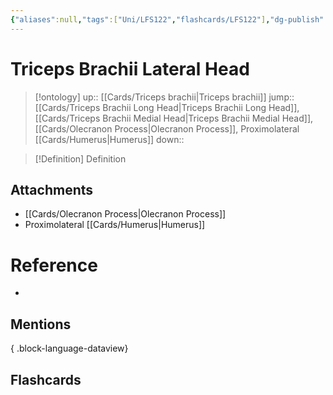 ```yaml
---
{"aliases":null,"tags":["Uni/LFS122","flashcards/LFS122"],"dg-publish":true,"permalink":"/cards/triceps-brachii-lateral-head/","dgPassFrontmatter":true}
---
```


# Triceps Brachii Lateral Head

> [!ontology]
> up:: [[Cards/Triceps brachii\|Triceps brachii]]
> jump:: [[Cards/Triceps Brachii Long Head\|Triceps Brachii Long Head]], [[Cards/Triceps Brachii Medial Head\|Triceps Brachii Medial Head]], [[Cards/Olecranon Process\|Olecranon Process]], Proximolateral [[Cards/Humerus\|Humerus]]
> down:: 

> [!Definition] Definition
> 

<style> .container {font-family: sans-serif; text-align: center;} .button-wrapper button {z-index: 1;height: 40px; width: 100px; margin: 10px;padding: 5px;} .excalidraw .App-menu_top .buttonList { display: flex;} .excalidraw-wrapper { height: 800px; margin: 50px; position: relative;} :root[dir="ltr"] .excalidraw .layer-ui__wrapper .zen-mode-transition.App-menu_bottom--transition-left {transform: none;} </style><script src="https://cdn.jsdelivr.net/npm/react@17/umd/react.production.min.js"></script><script src="https://cdn.jsdelivr.net/npm/react-dom@17/umd/react-dom.production.min.js"></script><script type="text/javascript" src="https://cdn.jsdelivr.net/npm/@excalidraw/excalidraw@0/dist/excalidraw.production.min.js"></script><div id="Triceps_Brachii_Lateral_Head_on_Diagramexcalidraw.md1"></div><script>(function(){const InitialData={"type":"excalidraw","version":2,"source":"https://github.com/zsviczian/obsidian-excalidraw-plugin/releases/tag/1.9.19","elements":[{"id":"Bu5PSPNtzUTAhmUkKQkc5","type":"image","x":-111.85596277871157,"y":-194.1452910675131,"width":208.88256880733942,"height":417,"angle":0,"strokeColor":"transparent","backgroundColor":"transparent","fillStyle":"hachure","strokeWidth":1,"strokeStyle":"solid","roughness":1,"opacity":100,"groupIds":[],"frameId":null,"roundness":null,"seed":1881468130,"version":6,"versionNonce":1066256738,"isDeleted":false,"boundElements":null,"updated":1695447960376,"link":null,"locked":false,"status":"pending","fileId":"36d4b61c578b78ab9969c528bb09885f50846946","scale":[1,1]},{"id":"kft53Hffu7I2DA4FOME1z","type":"line","x":-6.657832202905404,"y":-46.02968279453351,"width":73.71171053729071,"height":204.44416903585338,"angle":0,"strokeColor":"#1971c2","backgroundColor":"transparent","fillStyle":"hachure","strokeWidth":2,"strokeStyle":"solid","roughness":1,"opacity":100,"groupIds":[],"frameId":null,"roundness":{"type":2},"seed":282606398,"version":1346,"versionNonce":330005758,"isDeleted":false,"boundElements":null,"updated":1695447959537,"link":null,"locked":false,"points":[[0,0],[-28.11954645937051,37.692795346522],[-39.82204584858807,53.68369738680435],[-44.25949799058137,64.82094121703409],[-52.43301992621708,86.55685047206629],[-60.83588985870919,112.18272715514567],[-63.937226882916015,139.33411519451244],[-65.8104430563755,166.92938352005606],[-73.71171053729071,204.44416903585338],[-61.65789237282436,174.1396603697279],[-52.454818422343045,142.42431832506813],[-37.20688613774066,100.38681010596423],[-25.6101777907566,68.54659948286978],[-19.724116476138285,55.30094161033535],[-10.98536052450843,34.668855329222886],[-4.890722953126875,16.998997764202805],[0,0]],"lastCommittedPoint":[-0.4562466156386691,0.767350737489366],"startBinding":null,"endBinding":null,"startArrowhead":null,"endArrowhead":null},{"id":"SfpodnSb","type":"rectangle","x":-474.4796715413082,"y":-31.429267941734707,"width":339,"height":37,"angle":0,"strokeColor":"#1e1e1e","backgroundColor":"transparent","fillStyle":"hachure","strokeWidth":1,"strokeStyle":"solid","roughness":1,"opacity":100,"roundness":{"type":1},"seed":77146,"version":80,"versionNonce":1198639906,"updated":1695447903495,"isDeleted":false,"groupIds":[],"boundElements":[{"type":"text","id":"prazX3tm"},{"id":"CGBypBjeftl_mjV1D3ZU_","type":"arrow"}],"link":null,"locked":false},{"text":"Triceps Brachii Lateral Head","fontSize":20,"fontFamily":1,"textAlign":"center","verticalAlign":"middle","baseline":16,"id":"prazX3tm","type":"text","x":-448.65955740556603,"y":-25.429267941734707,"width":287.3597717285156,"height":25,"angle":0,"strokeColor":"#1e1e1e","backgroundColor":"transparent","fillStyle":"hachure","strokeWidth":1,"strokeStyle":"solid","roughness":1,"opacity":100,"roundness":{"type":1},"seed":39505,"version":80,"versionNonce":393609890,"updated":1695447897896,"isDeleted":false,"groupIds":[],"boundElements":[],"link":"[[Cards/Triceps Brachii Lateral Head\|Triceps Brachii Lateral Head]]","locked":false,"containerId":"SfpodnSb","originalText":"Triceps Brachii Lateral Head","rawText":"[[Cards/Triceps Brachii Lateral Head\|Triceps Brachii Lateral Head]]","lineHeight":1.25},{"id":"CGBypBjeftl_mjV1D3ZU_","type":"arrow","x":-135.21762625847407,"y":-11.832173778863904,"width":78.83873075013094,"height":39.29766380734131,"angle":0,"strokeColor":"#1e1e1e","backgroundColor":"transparent","fillStyle":"hachure","strokeWidth":2,"strokeStyle":"solid","roughness":1,"opacity":100,"groupIds":[],"frameId":null,"roundness":{"type":2},"seed":2071179454,"version":93,"versionNonce":1426392930,"isDeleted":false,"boundElements":null,"updated":1695447903495,"link":null,"locked":false,"points":[[0,0],[78.83873075013094,39.29766380734131]],"lastCommittedPoint":null,"startBinding":{"elementId":"SfpodnSb","focus":-0.8109837019180076,"gap":1},"endBinding":null,"startArrowhead":null,"endArrowhead":"arrow"}],"appState":{"theme":"dark","viewBackgroundColor":"#ffffff","currentItemStrokeColor":"#1e1e1e","currentItemBackgroundColor":"transparent","currentItemFillStyle":"hachure","currentItemStrokeWidth":2,"currentItemStrokeStyle":"solid","currentItemRoughness":1,"currentItemOpacity":100,"currentItemFontFamily":1,"currentItemFontSize":20,"currentItemTextAlign":"left","currentItemStartArrowhead":null,"currentItemEndArrowhead":"arrow","scrollX":143.78710987035478,"scrollY":-29.57767968851075,"zoom":{"value":6.036474923812843},"currentItemRoundness":"round","gridSize":null,"gridColor":{"Bold":"#C9C9C9FF","Regular":"#EDEDEDFF"},"currentStrokeOptions":null,"previousGridSize":null,"frameRendering":{"enabled":true,"clip":true,"name":true,"outline":true}},"files":{}};InitialData.scrollToContent=true;App=()=>{const e=React.useRef(null),t=React.useRef(null),[n,i]=React.useState({width:void 0,height:void 0});return React.useEffect(()=>{i({width:t.current.getBoundingClientRect().width,height:t.current.getBoundingClientRect().height});const e=()=>{i({width:t.current.getBoundingClientRect().width,height:t.current.getBoundingClientRect().height})};return window.addEventListener("resize",e),()=>window.removeEventListener("resize",e)},[t]),React.createElement(React.Fragment,null,React.createElement("div",{className:"excalidraw-wrapper",ref:t},React.createElement(ExcalidrawLib.Excalidraw,{ref:e,width:n.width,height:n.height,initialData:InitialData,viewModeEnabled:!0,zenModeEnabled:!0,gridModeEnabled:!1})))},excalidrawWrapper=document.getElementById("Triceps_Brachii_Lateral_Head_on_Diagramexcalidraw.md1");ReactDOM.render(React.createElement(App),excalidrawWrapper);})();</script>
## Attachments
- [[Cards/Olecranon Process\|Olecranon Process]]
- Proximolateral [[Cards/Humerus\|Humerus]]
# Reference
- 

## Mentions

{ .block-language-dataview}

## Flashcards
